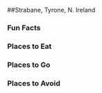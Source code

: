##Strabane, Tyrone, N. Ireland

### Fun Facts

### Places to Eat

### Places to Go

### Places to Avoid
